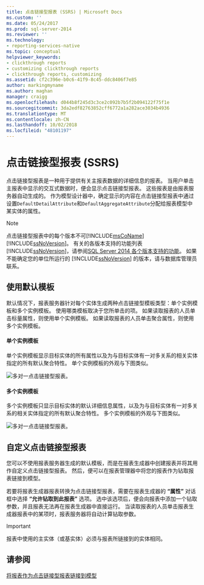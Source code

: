 ```yaml
---
title: 点击链接型报表 (SSRS) | Microsoft Docs
ms.custom: ''
ms.date: 05/24/2017
ms.prod: sql-server-2014
ms.reviewer: ''
ms.technology:
- reporting-services-native
ms.topic: conceptual
helpviewer_keywords:
- clickthrough reports
- customizing clickthrough reports
- clickthrough reports, customizing
ms.assetid: cf2c396e-b0c6-41f9-8c45-ddc8406f7e85
author: markingmyname
ms.author: maghan
manager: craigg
ms.openlocfilehash: d044b8f245d3c3ce2c092b7b5f2b094122f75f1e
ms.sourcegitcommit: 3da2edf82763852cff6772a1a282ace3034b4936
ms.translationtype: MT
ms.contentlocale: zh-CN
ms.lasthandoff: 10/02/2018
ms.locfileid: "48101197"
---
```

# <a name="clickthrough-reports-ssrs"></a>点击链接型报表 (SSRS)
  点击链接型报表是一种用于提供有关主报表数据的详细信息的报表。 当用户单击主报表中显示的交互式数据时，便会显示点击链接型报表。 这些报表是由报表服务器自动生成的。 作为模型设计器中，确定显示的内容在点击链接型报表中通过设置`DefaultDetailAttribute`和`DefaultAggregateAttribute`分配给报表模型中某实体的属性。  
  
> [!NOTE]  
>  点击链接型报表中的每个版本不可[!INCLUDE[msCoName](../../includes/msconame-md.md)] [!INCLUDE[ssNoVersion](../../../includes/ssnoversion-md.md)]。 有关的各版本支持的功能列表[!INCLUDE[ssNoVersion](../../../includes/ssnoversion-md.md)]，请参阅[SQL Server 2014 各个版本支持的功能](../../getting-started/features-supported-by-the-editions-of-sql-server-2014.md)。 如果不能确定您的单位所运行的 [!INCLUDE[ssNoVersion](../../../includes/ssnoversion-md.md)] 的版本，请与数据库管理员联系。  
  
## <a name="using-default-templates"></a>使用默认模板  
 默认情况下，报表服务器针对每个实体生成两种点击链接型模板类型：单个实例模板和多个实例模板。 使用哪类模板取决于您所单击的项。 如果读取报表的人员单击标量属性，则使用单个实例模板。 如果读取报表的人员单击聚合属性，则使用多个实例模板。  
  
#### <a name="single-instance-templates"></a>单个实例模板  
 单个实例模板显示目标实体的所有属性以及为与目标实体有一对多关系的相关实体指定的所有默认聚合特性。 单个实例模板的外观与下图类似。  
  
 ![多对一点击链接型报表。](../media/manytooneclickthrough.gif "A many to 1 clickthrough report.")  
  
#### <a name="multiple-instance-templates"></a>多个实例模板  
 多个实例模板只显示目标实体的默认详细信息属性，以及为与目标实体有一对多关系的相关实体指定的所有默认聚合特性。 多个实例模板的外观与下图类似。  
  
 ![多对一点击链接型报表。](../media/onetomanyclickthrough.gif "A many to 1 clickthrough report.")  
  
## <a name="customizing-clickthrough-reports"></a>自定义点击链接型报表  
 您可以不使用报表服务器生成的默认模板，而是在报表生成器中创建报表并将其用作自定义点击链接型报表。 然后，便可以在报表管理器中将您的报表作为钻取报表链接到模型。  
  
 若要将报表生成器报表转换为点击链接型报表，需要在报表生成器的 **“属性”** 对话框中选择 **“允许钻取到此报表”** 选项。 选中该选项后，便会向报表中添加一个钻取参数，并且报表无法再在报表生成器中直接运行。 当读取报表的人员单击报表生成器报表中的某项时，报表服务器将自动计算钻取参数。  
  
> [!IMPORTANT]  
>  报表中使用的主实体（或基实体）必须与报表所链接到的实体相同。  
  
## <a name="see-also"></a>请参阅  
 [将报表作为点击链接型报表链接到模型](../link-a-report-to-a-model-as-a-clickthrough-report.md)  
  
  
